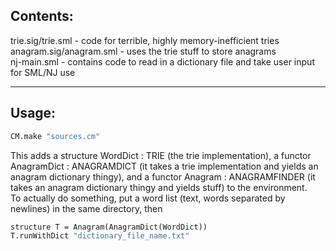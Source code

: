 ## Contents:<br/>
trie.sig/trie.sml - code for terrible, highly memory-inefficient tries<br/>
anagram.sig/anagram.sml - uses the trie stuff to store anagrams<br/>
nj-main.sml - contains code to read in a dictionary file and take user input for SML/NJ use<br/>

---
## Usage:<br/>
``` ocaml
CM.make "sources.cm"
```
This adds a structure WordDict : TRIE (the trie implementation), a functor AnagramDict : ANAGRAMDICT (it takes a trie implementation and yields an anagram dictionary thingy), and a functor Anagram : ANAGRAMFINDER (it takes an anagram dictionary thingy and yields stuff) to the environment.<br/>
To actually do something, put a word list (text, words separated by newlines) in the same directory, then
``` ocaml
structure T = Anagram(AnagramDict(WordDict))
T.runWithDict "dictionary_file_name.txt"
```